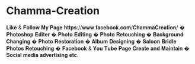 # Chamma-Creation
𝐋𝐢𝐤𝐞 &amp;  𝐅𝐨𝐥𝐥𝐨𝐰 𝐌𝐲 𝐏𝐚𝐠𝐞  𝐡𝐭𝐭𝐩𝐬://𝐰𝐰𝐰.𝐟𝐚𝐜𝐞𝐛𝐨𝐨𝐤.𝐜𝐨𝐦/𝐂𝐡𝐚𝐦𝐦𝐚𝐂𝐫𝐞𝐚𝐭𝐢𝐨𝐧/ � 𝐏𝐡𝐨𝐭𝐨𝐬𝐡𝐨𝐩 𝐄𝐝𝐢𝐭𝐞𝐫  � 𝐏𝐡𝐨𝐭𝐨 𝐄𝐝𝐢𝐭𝐢𝐧𝐠  � 𝐏𝐡𝐨𝐭𝐨 𝐑𝐞𝐭𝐨𝐮𝐜𝐡𝐢𝐧𝐠 � 𝐁𝐚𝐜𝐤𝐠𝐫𝐨𝐮𝐧𝐝 𝐂𝐡𝐚𝐧𝐠𝐢𝐧𝐠 � 𝐏𝐡𝐨𝐭𝐨 𝐑𝐞𝐬𝐭𝐨𝐫𝐚𝐭𝐢𝐨𝐧 � 𝐀𝐥𝐛𝐮𝐦 𝐃𝐞𝐬𝐢𝐠𝐧𝐢𝐧𝐠 � 𝐒𝐚𝐥𝐨𝐨𝐧 𝐁𝐫𝐢𝐝𝐥𝐞 𝐏𝐡𝐨𝐭𝐨𝐬 𝐑𝐞𝐭𝐨𝐮𝐜𝐡𝐢𝐧𝐠  � 𝐅𝐚𝐜𝐞𝐛𝐨𝐨𝐤 &amp; 𝐘𝐨𝐮 𝐓𝐮𝐛𝐞  𝐏𝐚𝐠𝐞      𝐂𝐫𝐞𝐚𝐭𝐞 𝐚𝐧𝐝 𝐌𝐚𝐢𝐧𝐭𝐚𝐢𝐧  � 𝐒𝐨𝐜𝐢𝐚𝐥 𝐦𝐞𝐝𝐢𝐚 𝐚𝐝𝐯𝐞𝐫𝐭𝐢𝐬𝐢𝐧𝐠 𝐞𝐭𝐜.

